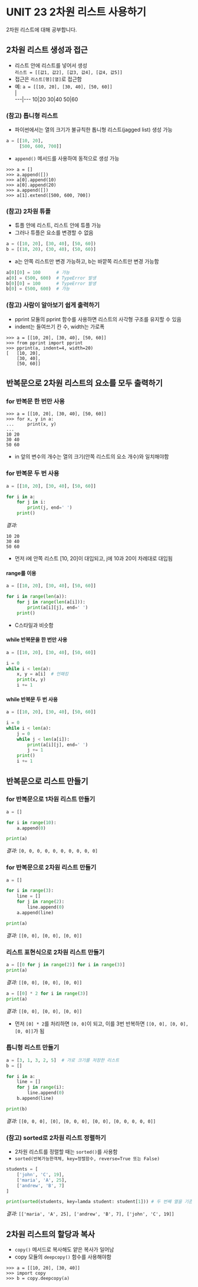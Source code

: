 # UNIT 23 2차원 리스트 사용하기
2차원 리스트에 대해 공부합니다.

## 2차원 리스트 생성과 접근
- 리스트 안에 리스트를 넣어서 생성<br>
`리스트 = [[값1, 값2], [값3, 값4], [값4, 값5]]`
- 접근은 `리스트[행][열]`로 접근함
- 예:  `a = [[10, 20], [30, 40], [50, 60]]`<br>
  |  
---|---
10|20
30|40
50|60

### (참고) 톱니형 리스트
- 파이썬에서는 열의 크기가 불규칙한 톱니형 리스트(jagged list) 생성 가능
```python
a = [[10, 20],
     [500, 600, 700]]
```
- `append()` 메서드를 사용하여 동적으로 생성 가능
```
>>> a = []
>>> a.append([])
>>> a[0].append(10)
>>> a[0].append(20)
>>> a.append([])
>>> a[1].extend([500, 600, 700])
```

### (참고) 2차원 튜플
- 튜플 안에 리스트, 리스트 안에 튜플 가능
- 그러나 튜플은 요소를 변경할 수 없음
```python
a = ([10, 20], [30, 40], [50, 60])
b = [(10, 20), (30, 40), (50, 60)]
```
- a는 안쪽 리스트만 변경 가능하고, b는 바깥쪽 리스트만 변경 가능함
```python
a[0][0] = 100      # 가능
a[0] = (500, 600)  # TypeError 발생
b[0][0] = 100      # TypeError 발생
b[0] = (500, 600)  # 가능
```
### (참고) 사람이 알아보기 쉽게 출력하기
- pprint 모듈의 pprint 함수를 사용하면 리스트의 사각형 구조를 유지할 수 있음
- indent는 들여쓰기 칸 수, width는 가로폭
```
>>> a = [[10, 20], [30, 40], [50, 60]]
>>> from pprint import pprint
>>> pprint(a, indent=4, width=20)
[   [10, 20],
    [30, 40],
    [50, 60]]
```

## 반복문으로 2차원 리스트의 요소를 모두 출력하기

### for 반복문 한 번만 사용
```
>>> a = [[10, 20], [30, 40], [50, 60]]
>>> for x, y in a:
...     print(x, y)
...
10 20
30 40
50 60
```
- in 앞의 변수의 개수는 열의 크기(안쪽 리스트의 요소 개수)와 일치해야함

### for 반복문 두 번 사용
```python
a = [[10, 20], [30, 40], [50, 60]]

for i in a:
    for j in i:
        print(j, end=' ')
    print()
```
*결과:*<br>
```
10 20
30 40
50 60
```
- 먼저 i에 안쪽 리스트 [10, 20]이 대입되고, j에 10과 20이 차례대로 대입됨

#### range를 이용
```python
a = [[10, 20], [30, 40], [50, 60]]

for i in range(len(a)):
    for j in range(len(a[i])):
        print(a[i][j], end=' ')
    print()
```
- C스타일과 비슷함

#### while 반복문을 한 번만 사용
```python
a = [[10, 20], [30, 40], [50, 60]]

i = 0
while i < len(a):
    x, y = a[i]  # 언패킹
    print(x, y)
    i += 1
```

#### while 반복문 두 번 사용
```python
a = [[10, 20], [30, 40], [50, 60]]

i = 0
while i < len(a):
    j = 0
    while j < len(a[i]):
        print(a[i][j], end=' ')
        j += 1
    print()
    i += 1
```

## 반복문으로 리스트 만들기

### for 반복문으로 1차원 리스트 만들기
```python
a = []

for i in range(10):
    a.append(0)

print(a)
```
*결과:* `[0, 0, 0, 0, 0, 0, 0, 0, 0, 0]`

### for 반복문으로 2차원 리스트 만들기
```python
a = []

for i in range(3):
    line = []
    for j in range(2):
        line.append(0)
    a.append(line)

print(a)
```
*결과:* `[[0, 0], [0, 0], [0, 0]]`

### 리스트 표현식으로 2차원 리스트 만들기
```python
a = [[0 for j in range(2)] for i in range(3)]
print(a)
```
*결과:* `[[0, 0], [0, 0], [0, 0]]`


```python
a = [[0] * 2 for i in range(3)]
print(a)
```
*결과:* `[[0, 0], [0, 0], [0, 0]]`
- 먼저 `[0] * 2`를 처리하면 `[0, 0]`이 되고, 이를 3번 반복하면 `[[0, 0], [0, 0], [0, 0]]`가 됨

### 톱니형 리스트 만들기
```python
a = [3, 1, 3, 2, 5]  # 가로 크기를 저장한 리스트
b = []

for i in a:
    line = []
    for j in range(i):
        line.append(0)
    b.append(line)

print(b)
```
*결과:* `[[0, 0, 0], [0], [0, 0, 0], [0, 0], [0, 0, 0, 0, 0]]`

### (참고) sorted로 2차원 리스트 정렬하기
- 2차원 리스트를 정렬할 때는 `sorted()`를 사용함
- `sorted(반복가능한객체, key=정렬함수, reverse=True 또는 False)`
```python
students = [
    ['john', 'C', 19],
    ['maria', 'A', 25],
    ['andrew', 'B', 7]
]

print(sorted(students, key=lamda student: student[1])) # 두 번째 열을 기준으로 정렬
```
*결과:* `[['maria', 'A', 25], ['andrew', 'B', 7], ['john', 'C', 19]]`

## 2차원 리스트의 할당과 복사
- `copy()` 메서드로 복사해도 얕은 복사가 일어남
- copy 모듈의 `deepcopy()` 함수를 사용해야함
```
>>> a = [[10, 20], [30, 40]]
>>> import copy
>>> b = copy.deepcopy(a)
```
